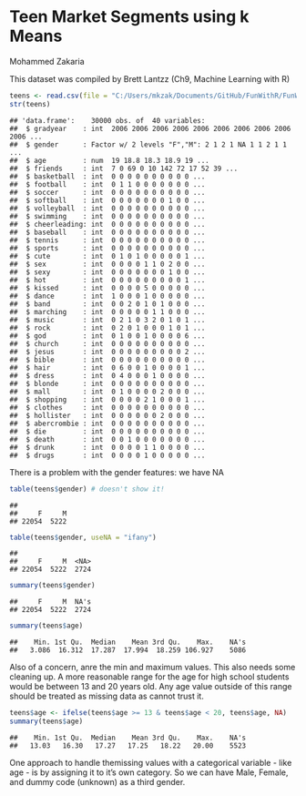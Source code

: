 Teen Market Segments using k Means
================
Mohammed Zakaria

This dataset was compiled by Brett Lantzz (Ch9, Machine Learning with
R)

``` r
teens <- read.csv(file = "C:/Users/mkzak/Documents/GitHub/FunWithR/FunWithR/10_kMeans/Data/snsdata.csv")
str(teens)
```

    ## 'data.frame':    30000 obs. of  40 variables:
    ##  $ gradyear    : int  2006 2006 2006 2006 2006 2006 2006 2006 2006 2006 ...
    ##  $ gender      : Factor w/ 2 levels "F","M": 2 1 2 1 NA 1 1 2 1 1 ...
    ##  $ age         : num  19 18.8 18.3 18.9 19 ...
    ##  $ friends     : int  7 0 69 0 10 142 72 17 52 39 ...
    ##  $ basketball  : int  0 0 0 0 0 0 0 0 0 0 ...
    ##  $ football    : int  0 1 1 0 0 0 0 0 0 0 ...
    ##  $ soccer      : int  0 0 0 0 0 0 0 0 0 0 ...
    ##  $ softball    : int  0 0 0 0 0 0 0 1 0 0 ...
    ##  $ volleyball  : int  0 0 0 0 0 0 0 0 0 0 ...
    ##  $ swimming    : int  0 0 0 0 0 0 0 0 0 0 ...
    ##  $ cheerleading: int  0 0 0 0 0 0 0 0 0 0 ...
    ##  $ baseball    : int  0 0 0 0 0 0 0 0 0 0 ...
    ##  $ tennis      : int  0 0 0 0 0 0 0 0 0 0 ...
    ##  $ sports      : int  0 0 0 0 0 0 0 0 0 0 ...
    ##  $ cute        : int  0 1 0 1 0 0 0 0 0 1 ...
    ##  $ sex         : int  0 0 0 0 1 1 0 2 0 0 ...
    ##  $ sexy        : int  0 0 0 0 0 0 0 1 0 0 ...
    ##  $ hot         : int  0 0 0 0 0 0 0 0 0 1 ...
    ##  $ kissed      : int  0 0 0 0 5 0 0 0 0 0 ...
    ##  $ dance       : int  1 0 0 0 1 0 0 0 0 0 ...
    ##  $ band        : int  0 0 2 0 1 0 1 0 0 0 ...
    ##  $ marching    : int  0 0 0 0 0 1 1 0 0 0 ...
    ##  $ music       : int  0 2 1 0 3 2 0 1 0 1 ...
    ##  $ rock        : int  0 2 0 1 0 0 0 1 0 1 ...
    ##  $ god         : int  0 1 0 0 1 0 0 0 0 6 ...
    ##  $ church      : int  0 0 0 0 0 0 0 0 0 0 ...
    ##  $ jesus       : int  0 0 0 0 0 0 0 0 0 2 ...
    ##  $ bible       : int  0 0 0 0 0 0 0 0 0 0 ...
    ##  $ hair        : int  0 6 0 0 1 0 0 0 0 1 ...
    ##  $ dress       : int  0 4 0 0 0 1 0 0 0 0 ...
    ##  $ blonde      : int  0 0 0 0 0 0 0 0 0 0 ...
    ##  $ mall        : int  0 1 0 0 0 0 2 0 0 0 ...
    ##  $ shopping    : int  0 0 0 0 2 1 0 0 0 1 ...
    ##  $ clothes     : int  0 0 0 0 0 0 0 0 0 0 ...
    ##  $ hollister   : int  0 0 0 0 0 0 2 0 0 0 ...
    ##  $ abercrombie : int  0 0 0 0 0 0 0 0 0 0 ...
    ##  $ die         : int  0 0 0 0 0 0 0 0 0 0 ...
    ##  $ death       : int  0 0 1 0 0 0 0 0 0 0 ...
    ##  $ drunk       : int  0 0 0 0 1 1 0 0 0 0 ...
    ##  $ drugs       : int  0 0 0 0 1 0 0 0 0 0 ...

There is a problem with the gender features: we have NA

``` r
table(teens$gender) # doesn't show it!
```

    ## 
    ##     F     M 
    ## 22054  5222

``` r
table(teens$gender, useNA = "ifany")
```

    ## 
    ##     F     M  <NA> 
    ## 22054  5222  2724

``` r
summary(teens$gender)
```

    ##     F     M  NA's 
    ## 22054  5222  2724

``` r
summary(teens$age)
```

    ##    Min. 1st Qu.  Median    Mean 3rd Qu.    Max.    NA's 
    ##   3.086  16.312  17.287  17.994  18.259 106.927    5086

Also of a concern, anre the min and maximum values. This also needs some
cleaning up. A more reasonable range for the age for high school
students would be between 13 and 20 years old. Any age value outside of
this range should be treated as missing data as cannot trust it.

``` r
teens$age <- ifelse(teens$age >= 13 & teens$age < 20, teens$age, NA)
summary(teens$age)
```

    ##    Min. 1st Qu.  Median    Mean 3rd Qu.    Max.    NA's 
    ##   13.03   16.30   17.27   17.25   18.22   20.00    5523

One approach to handle themissing values with a categorical variable -
like age - is by assigning it to it’s own category. So we can have Male,
Female, and dummy code (unknown) as a third gender.

